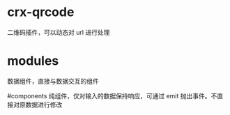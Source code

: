# crx-qrcode

二维码插件，可以动态对 url 进行处理

# modules

数据组件，直接与数据交互的组件

#components
纯组件，仅对输入的数据保持响应，可通过 emit 抛出事件。不直接对原数据进行修改
